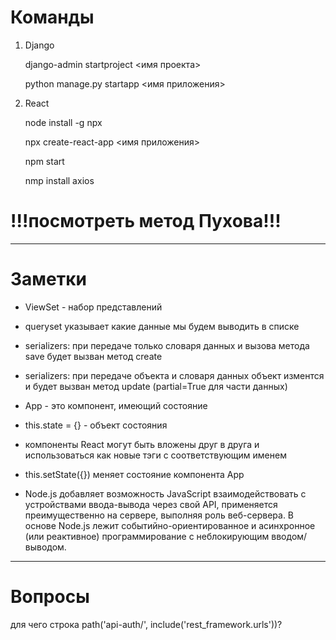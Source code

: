 # Команды

1. Django

    django-admin startproject <имя проекта>

    python manage.py startapp <имя приложения>


2. React

    node install -g npx

    npx create-react-app <имя приложения>

    npm start

    nmp install axios
#   !!!посмотреть метод Пухова!!!

-------------------------------------------
# Заметки

- ViewSet - набор представлений
- queryset указывает какие данные мы будем выводить в списке
- serializers: при передаче только словаря данных и вызова метода save будет вызван метод create
- serializers: при передаче объекта и словаря данных объект изментся и будет вызван метод update (partial=True для части
  данных)


- App - это компонент, имеющий состояние
- this.state = {} - объект состояния
- компоненты React могут быть вложены друг в друга и использоваться как новые тэги с соответствующим именем
- this.setState({}) меняет состояние компонента App


- Node.js добавляет возможность JavaScript взаимодействовать с устройствами ввода-вывода через свой API, применяется
  преимущественно на сервере, выполняя роль веб-сервера. В основе Node.js лежит событийно-ориентированное и
  асинхронное (или реактивное) программирование с неблокирующим вводом/выводом.

-------------------------------------------
# Вопросы

для чего строка path('api-auth/', include('rest_framework.urls'))?
